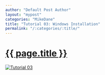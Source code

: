 ```yaml
---
author: "Default Post Author"
layout: "mypost"
categories: "MikeDane"
title: "Tutorial 03: Windows Installation"
permalink: "/:categories/:title/"
---
```


# [{{ page.title }}](https://youtu.be/LfP7Y9Ja6Qc)

[![Tutorial 03](https://img.youtube.com/vi/LfP7Y9Ja6Qc/0.jpg)](https://www.youtube.com/watch?v=LfP7Y9Ja6Qc)


